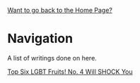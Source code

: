 [Want to go back to the Home Page?](index.md)
# Navigation

A list of writings done on here. 


[Top Six LGBT Fruits! No. 4 Will SHOCK You](Posts/20220805.md)

